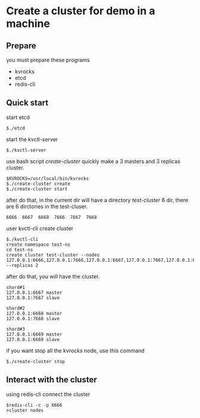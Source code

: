 # Create a cluster for demo in a machine
## Prepare
you must prepare these programs
- kvrocks 
- etcd 
- redis-cli

## Quick start
start etcd
```
$./etcd
```
start the kvctl-server
```
$./kvctl-server
```

use bash script *create-cluster* quickly make a 3 masters and 3 replicas cluster.
```
$KVROCKS=/usr/local/bin/kvrocks
$./create-cluster create
$./create-cluster start
```
after do that, in the current dir will have a directory *test-cluster* 6 dir, there are 6 dirctories in the test-cluser.
```
6666  6667  6668  7666	7667  7668
```
user kvctl-cli create cluster

```
$./kvctl-cli
create namespace test-ns
cd test-ns
create cluster test-cluster --nodes 127.0.0.1:6666,127.0.0.1:7666,127.0.0.1:6667,127.0.0.1:7667,127.0.0.1:6668,127.0.0.1:7668 --replicas 2
```

after do that, you will have the cluster.

```
shard#1
127.0.0.1:6667 master
127.0.0.1:7667 slave

shard#2
127.0.0.1:6668 master
127.0.0.1:7668 slave

shard#3
127.0.0.1:6669 master
127.0.0.1:6669 slave

```
if you want stop all the kvrocks node, use this command
```
$./create-cluster stop
```

## Interact with the cluster
using redis-cli connect the cluster
```
$redis-cli -c -p 6666
>cluster nodes
```
